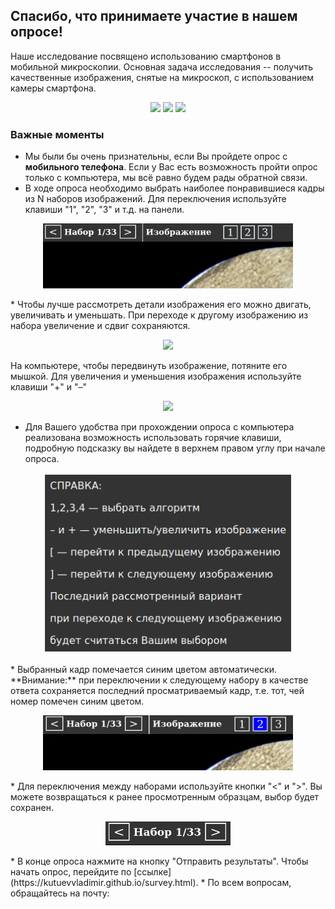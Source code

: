 ## Спасибо, что принимаете участие в нашем опросе!

Наше исследование посвящено использованию смартфонов в мобильной микроскопии. Основная задача исследования -- получить качественные изображения, снятые на микроскоп, с использованием камеры смартфона.

<p align="center">
  <img src="https://s7.gifyu.com/images/output2.gif" width="200"/>
  <img src="https://s7.gifyu.com/images/output1.gif" width="200"/>
  <img src="https://s7.gifyu.com/images/output4.gif" width="200"/>
</p>

### Важные моменты

* Мы были бы очень признательны, если Вы пройдете опрос с **мобильного телефона**. Если у Вас есть возможность пройти опрос только с компьютера, мы всё равно будем рады обратной связи.
* В ходе опроса необходимо выбрать наиболее понравившиеся кадры из N наборов изображений. Для переключения используйте клавиши "1", "2", "3" и т.д. на панели.
<p align="center">
  <img src="./Selection_1.png" width="400">
</p>
* Чтобы лучше рассмотреть детали изображения его можно двигать, увеличивать и уменьшать. При переходе к другому изображению из набора увеличение и сдвиг сохраняются.
<p align="center">
  <img src="./Moving_1.gif" width="400">
</p>
На компьютере, чтобы передвинуть изображение, потяните его мышкой. Для увеличения и уменьшения изображения используйте клавиши "+" и "–"
<p align="center">
  <img src="./Moving_2.gif" width="600">
</p>

* Для Вашего удобства при прохождении опроса с компьютера реализована возможность использовать горячие клавиши, подробную подсказку вы найдете в верхнем правом углу при начале опроса.
<p align="center">
  <img src="./Selection_2.png" width="400">
</p>
* Выбранный кадр помечается синим цветом автоматически. **Внимание:** при переключении к следующему набору в качестве  ответа сохраняется последний просматриваемый кадр, т.е. тот, чей номер помечен синим цветом.
<p align="center">
  <img src="./Selection_3.png" width="400">
</p>
* Для переключения между наборами используйте кнопки "<" и ">". Вы можете возвращаться к ранее просмотренным образцам, выбор будет сохранен.
<p align="center">
  <img src="./Selection_4.png" width="200">
</p>
* В конце опроса нажмите на кнопку "Отправить результаты". Чтобы начать опрос, перейдите по [ссылке](https://kutuevvladimir.github.io/survey.html).
* По всем вопросам, обращайтесь на почту: <vladimir.kutuev@gmail.com>
